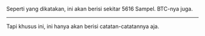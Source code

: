 Seperti yang dikatakan, ini akan berisi sekitar 5616 Sampel.
BTC-nya juga.

---

Tapi khusus ini, ini hanya akan berisi catatan-catatannya aja.

